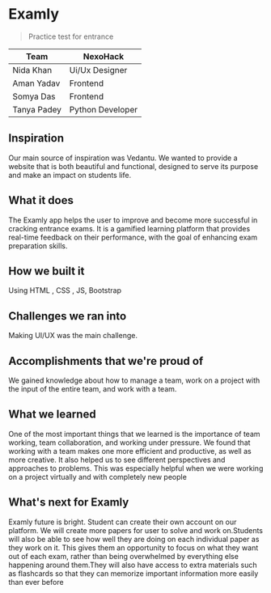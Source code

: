 # Examly
> Practice test for entrance

| Team      | NexoHack |
| ----------- | ----------- |
| Nida Khan  | Ui/Ux Designer |
| Aman Yadav | Frontend     |
| Somya Das | Frontend | Graphic Designer    |
| Tanya Padey | Python Developer  |


## Inspiration
Our main source of inspiration was Vedantu. We wanted to provide a website that is both beautiful and functional, designed to serve its purpose and make an impact on students life.

## What it does
The Examly app helps the user to improve and become more successful in cracking entrance exams. It is a gamified learning platform that provides real-time feedback on their performance, with the goal of enhancing exam preparation skills.

## How we built it
Using HTML , CSS , JS, Bootstrap 

## Challenges we ran into
Making UI/UX was the main challenge.

## Accomplishments that we're proud of
We gained knowledge about how to manage a team, work on a project with the input of the entire team, and work with a team.

## What we learned
One of the most important things that we learned is the importance of team working, team collaboration, and working under pressure.
We found that working with a team makes one more efficient and productive, as well as more creative. It also helped us to see different perspectives and approaches to problems. This was especially helpful when we were working on a project virtually and with completely new people

## What's next for Examly
Examly future is bright. Student can create their own account on our platform. We will create more papers for user to solve and work on.Students will also be able to see how well they are doing on each individual paper as they work on it. This gives them an opportunity to focus on what they want out of each exam, rather than being overwhelmed by everything else happening around them.They will also have access to extra materials such as flashcards so that they can memorize important information more easily than ever before
